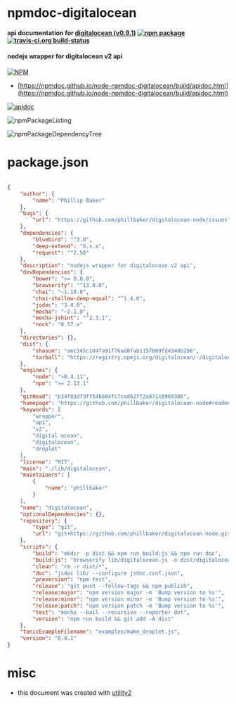 # npmdoc-digitalocean

#### api documentation for  [digitalocean (v0.9.1)](https://github.com/phillbaker/digitalocean-node#readme)  [![npm package](https://img.shields.io/npm/v/npmdoc-digitalocean.svg?style=flat-square)](https://www.npmjs.org/package/npmdoc-digitalocean) [![travis-ci.org build-status](https://api.travis-ci.org/npmdoc/node-npmdoc-digitalocean.svg)](https://travis-ci.org/npmdoc/node-npmdoc-digitalocean)

#### nodejs wrapper for digitalocean v2 api

[![NPM](https://nodei.co/npm/digitalocean.png?downloads=true&downloadRank=true&stars=true)](https://www.npmjs.com/package/digitalocean)

- [https://npmdoc.github.io/node-npmdoc-digitalocean/build/apidoc.html](https://npmdoc.github.io/node-npmdoc-digitalocean/build/apidoc.html)

[![apidoc](https://npmdoc.github.io/node-npmdoc-digitalocean/build/screenCapture.buildCi.browser.%252Ftmp%252Fbuild%252Fapidoc.html.png)](https://npmdoc.github.io/node-npmdoc-digitalocean/build/apidoc.html)

![npmPackageListing](https://npmdoc.github.io/node-npmdoc-digitalocean/build/screenCapture.npmPackageListing.svg)

![npmPackageDependencyTree](https://npmdoc.github.io/node-npmdoc-digitalocean/build/screenCapture.npmPackageDependencyTree.svg)



# package.json

```json

{
    "author": {
        "name": "Phillip Baker"
    },
    "bugs": {
        "url": "https://github.com/phillbaker/digitalocean-node/issues"
    },
    "dependencies": {
        "bluebird": "^3.0",
        "deep-extend": "0.x.x",
        "request": "^2.50"
    },
    "description": "nodejs wrapper for digitalocean v2 api",
    "devDependencies": {
        "bower": ">= 0.0.0",
        "browserify": "^13.0.0",
        "chai": "~1.10.0",
        "chai-shallow-deep-equal": "^1.4.0",
        "jsdoc": "3.4.0",
        "mocha": "~2.1.0",
        "mocha-jshint": "^2.3.1",
        "nock": "0.57.x"
    },
    "directories": {},
    "dist": {
        "shasum": "aec145c104fa91f76ad8fab115f609fd4340b2b6",
        "tarball": "https://registry.npmjs.org/digitalocean/-/digitalocean-0.9.1.tgz"
    },
    "engines": {
        "node": ">0.4.11",
        "npm": ">= 2.13.1"
    },
    "gitHead": "b34f83df3ff54b664fc7cad62ff2a871c8969306",
    "homepage": "https://github.com/phillbaker/digitalocean-node#readme",
    "keywords": [
        "wrapper",
        "api",
        "v2",
        "digital ocean",
        "digitalocean",
        "droplet"
    ],
    "license": "MIT",
    "main": "./lib/digitalocean",
    "maintainers": [
        {
            "name": "phillbaker"
        }
    ],
    "name": "digitalocean",
    "optionalDependencies": {},
    "repository": {
        "type": "git",
        "url": "git+https://github.com/phillbaker/digitalocean-node.git"
    },
    "scripts": {
        "build": "mkdir -p dist && npm run build:js && npm run doc",
        "build:js": "browserify lib/digitalocean.js -o dist/digitalocean.js --standalone 'digitalocean'",
        "clean": "rm -r dist/*",
        "doc": "jsdoc lib/ --configure jsdoc.conf.json",
        "preversion": "npm test",
        "release": "git push --follow-tags && npm publish",
        "release:major": "npm version major -m 'Bump version to %s'",
        "release:minor": "npm version minor -m 'Bump version to %s'",
        "release:patch": "npm version patch -m 'Bump version to %s'",
        "test": "mocha --bail --recursive --reporter dot",
        "version": "npm run build && git add -A dist"
    },
    "tonicExampleFilename": "examples/make_droplet.js",
    "version": "0.9.1"
}
```



# misc
- this document was created with [utility2](https://github.com/kaizhu256/node-utility2)
